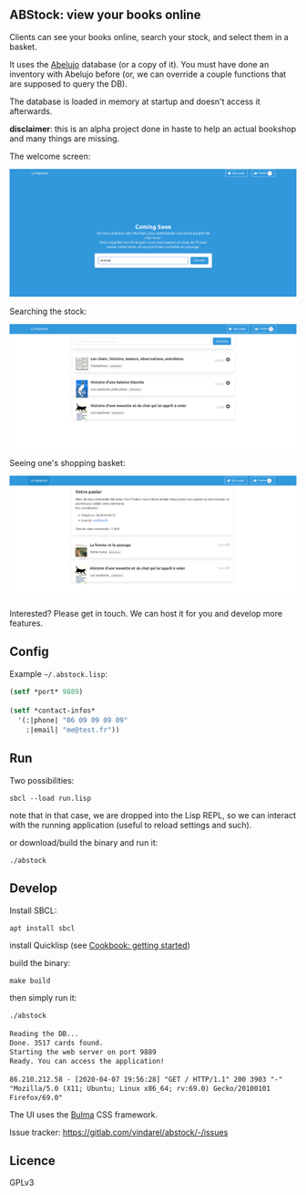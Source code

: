 ## ABStock: view your books online

Clients can see your books online, search your stock, and select them
in a basket.

It uses the [Abelujo](http://abelujo.cc/) database (or a copy of
it). You must have done an inventory with Abelujo before (or, we can
override a couple functions that are supposed to query the DB).

The database is loaded in memory at startup and doesn't access it
afterwards.

**disclaimer**: this is an alpha project done in haste to help an
actual bookshop and many things are missing.

The welcome screen:

![](welcome.png)

Searching the stock:

![welcome screen](search.png "welcome screen")

Seeing one's shopping basket:

![](basket.png)

Interested? Please get in touch. We can host it for you and develop more features.


## Config

Example `~/.abstock.lisp`:

~~~lisp
(setf *port* 9889)

(setf *contact-infos*
  '(:|phone| "06 09 09 09 09"
    :|email| "me@test.fr"))
~~~

## Run

Two possibilities:

    sbcl --load run.lisp

note that in that case, we are dropped into the Lisp REPL, so we can
interact with the running application (useful to reload settings and
such).

or download/build the binary and run it:

    ./abstock

## Develop

Install SBCL:

    apt install sbcl

install Quicklisp (see [Cookbook: getting started](https://lispcookbook.github.io/cl-cookbook/getting-started.html))

build the binary:

    make build

then simply run it:

```
./abstock

Reading the DB...
Done. 3517 cards found.
Starting the web server on port 9889
Ready. You can access the application!

86.210.212.58 - [2020-04-07 19:56:28] "GET / HTTP/1.1" 200 3903 "-" "Mozilla/5.0 (X11; Ubuntu; Linux x86_64; rv:69.0) Gecko/20100101 Firefox/69.0"
```

The UI uses the [Bulma](https://bulma.io) CSS framework.

Issue tracker: https://gitlab.com/vindarel/abstock/-/issues

## Licence

GPLv3
